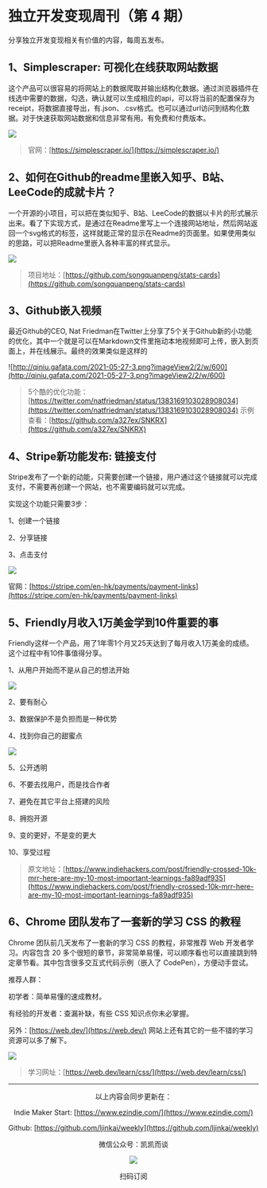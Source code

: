 # 独立开发变现周刊（第 4 期）


分享独立开发变现相关有价值的内容，每周五发布。

## 1、Simplescraper: 可视化在线获取网站数据

这个产品可以很容易的将网站上的数据爬取并输出结构化数据。通过浏览器插件在线选中需要的数据，勾选，确认就可以生成相应的api，可以将当前的配置保存为receipt，将数据直接导出，有.json、.csv格式。也可以通过url访问到结构化数据。对于快速获取网站数据和信息非常有用。有免费和付费版本。

![](http://qiniu.gafata.com/2021-05-27-Untitled.png?imageView2/2/w/600)

>官网：[https://simplescraper.io/](https://simplescraper.io/)

## 2、如何在Github的readme里嵌入知乎、B站、LeeCode的成就卡片？

一个开源的小项目，可以把在类似知乎、B站、LeeCode的数据以卡片的形式展示出来。看了下实现方式，是通过在Readme里写上一个连接网站地址，然后网站返回一个svg格式的标签，这样就能正常的显示在Readme的页面里。如果使用类似的思路，可以把Readme里嵌入各种丰富的样式显示。

![](http://qiniu.gafata.com/2021-05-27-2.png?imageView2/2/w/600)

>项目地址：[https://github.com/songquanpeng/stats-cards](https://github.com/songquanpeng/stats-cards)

## 3、Github嵌入视频

最近Github的CEO, Nat Friedman在Twitter上分享了5个关于Github新的小功能的优化，其中一个就是可以在Markdown文件里拖动本地视频即可上传，嵌入到页面上，并在线展示。最终的效果类似是这样的

![http://qiniu.gafata.com/2021-05-27-3.png?imageView2/2/w/600](http://qiniu.gafata.com/2021-05-27-3.png?imageView2/2/w/600)

>5个酷的优化功能：[https://twitter.com/natfriedman/status/1383169103028908034](https://twitter.com/natfriedman/status/1383169103028908034)
>示例查看：[https://github.com/a327ex/SNKRX](https://github.com/a327ex/SNKRX)

## 4、Stripe新功能发布: 链接支付

Stripe发布了一个新的动能，只需要创建一个链接，用户通过这个链接就可以完成支付，不需要再创建一个网站，也不需要编码就可以完成。

实现这个功能只需要3步：

1、创建一个链接

2、分享链接

3、点击支付

![](http://qiniu.gafata.com/2021-05-27-4.png?imageView2/2/w/600)

官网：[https://stripe.com/en-hk/payments/payment-links](https://stripe.com/en-hk/payments/payment-links)

## 5、Friendly月收入1万美金学到10件重要的事

Friendly这样一个产品，用了1年零1个月又25天达到了每月收入1万美金的成绩。这个过程中有10件事值得分享。

1、从用户开始而不是从自己的想法开始

![](http://qiniu.gafata.com/2021-05-27-5.png?imageView2/2/w/600)

2、要有耐心

3、数据保护不是负担而是一种优势

4、找到你自己的甜蜜点

![](http://qiniu.gafata.com/2021-05-27-6.png?imageView2/2/w/600)

5、公开透明

6、不要去找用户，而是找合作者

7、避免在其它平台上搭建的风险

8、拥抱开源

9、变的更好，不是变的更大

10、享受过程

>原文地址：[https://www.indiehackers.com/post/friendly-crossed-10k-mrr-here-are-my-10-most-important-learnings-fa89adf935](https://www.indiehackers.com/post/friendly-crossed-10k-mrr-here-are-my-10-most-important-learnings-fa89adf935)

## 6、Chrome 团队发布了一套新的学习 CSS 的教程

Chrome 团队前几天发布了一套新的学习 CSS 的教程，非常推荐 Web 开发者学习。内容包含 20 多个很短的章节，非常简单易懂，可以顺序看也可以直接跳到特定章节看。其中包含很多交互式代码示例（嵌入了 CodePen），方便动手尝试。

推荐人群：

初学者：简单易懂的速成教材。

有经验的开发者：查漏补缺，有些 CSS 知识点你未必掌握。

另外：[https://web.dev/](https://web.dev/) 网站上还有其它的一些不错的学习资源可以多了解下。

![](http://qiniu.gafata.com/2021-05-27-7.png?imageView2/2/w/600)

>学习网址：[https://web.dev/learn/css/](https://web.dev/learn/css/)

---
<center>
以上内容会同步更新在：

Indie Maker Start: [https://www.ezindie.com/](https://www.ezindie.com/)

Github: [https://github.com/ljinkai/weekly](https://github.com/ljinkai/weekly)

微信公众号：凯凯而谈


![](http://qiniu.gafata.com/2019-03-17-web-bear.jpg?imageView2/2/w/200)

扫码订阅
</center>